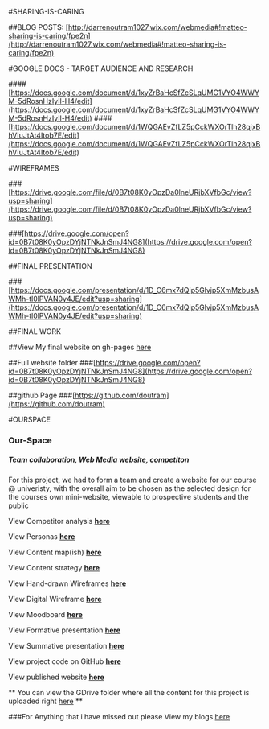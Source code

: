 #SHARING-IS-CARING




##BLOG POSTS:
[http://darrenoutram1027.wix.com/webmedia#!matteo-sharing-is-caring/fpe2n](http://darrenoutram1027.wix.com/webmedia#!matteo-sharing-is-caring/fpe2n)


#GOOGLE DOCS - TARGET AUDIENCE AND RESEARCH


####[https://docs.google.com/document/d/1xyZrBaHcSfZcSLqUMG1VYO4WWYM-5dRosnHzIyIl-H4/edit](https://docs.google.com/document/d/1xyZrBaHcSfZcSLqUMG1VYO4WWYM-5dRosnHzIyIl-H4/edit)
####[https://docs.google.com/document/d/1WQGAEvZfLZ5pCckWXOrTlh28qjxBhVIuJtAt4Itob7E/edit](https://docs.google.com/document/d/1WQGAEvZfLZ5pCckWXOrTlh28qjxBhVIuJtAt4Itob7E/edit)







#WIREFRAMES

###[https://drive.google.com/file/d/0B7t08K0yOpzDa0lneURjbXVfbGc/view?usp=sharing](https://drive.google.com/file/d/0B7t08K0yOpzDa0lneURjbXVfbGc/view?usp=sharing)

###[https://drive.google.com/open?id=0B7t08K0yOpzDYjNTNkJnSmJ4NG8](https://drive.google.com/open?id=0B7t08K0yOpzDYjNTNkJnSmJ4NG8)

##FINAL PRESENTATION

###[https://docs.google.com/presentation/d/1D_C6mx7dQip5Glvjp5XmMzbusAWMh-tl0lPVAN0y4JE/edit?usp=sharing](https://docs.google.com/presentation/d/1D_C6mx7dQip5Glvjp5XmMzbusAWMh-tl0lPVAN0y4JE/edit?usp=sharing)

##FINAL WORK

##View My final website on gh-pages [here](http://doutram.github.io/sharing-is-caring/)

##Full website folder
###[https://drive.google.com/open?id=0B7t08K0yOpzDYjNTNkJnSmJ4NG8](https://drive.google.com/open?id=0B7t08K0yOpzDYjNTNkJnSmJ4NG8)


##github Page
###[https://github.com/doutram](https://github.com/doutram)





#OURSPACE


### Our-Space
##### Team collaboration, Web Media website, competiton

For this project, we had to form a team and create a website for our course @ univeristy, with the overall aim to be chosen as the selected design for the courses own mini-website, viewable to prospective students and the public


View Competitor analysis **[here](https://docs.google.com/presentation/d/1TFsy2Jef90VZFgfPAmCBr3I_ERlL0wJdJpyzW8l25aY/edit?usp=sharing)**

View Personas **[here](https://docs.google.com/presentation/d/1ln-cuXV7GlPBJUArCBgSd_RcVgPbrEYf3Se1AhiKsBs/edit?usp=sharing)**

View Content map(ish) **[here](https://drive.google.com/file/d/0B7EQ0WWNAA-QTGhkMWtKdGtXazA/view?usp=sharing)**

View Content strategy **[here](https://docs.google.com/a/students.rave.ac.uk/document/d/1MCDPxZxeGYKfaoK99UkRkDQSaDWASTn8Ouz2cwiA2ho/edit?usp=sharing)**

View Hand-drawn Wireframes **[here](https://drive.google.com/open?id=0B7EQ0WWNAA-QTVVfWl9lek9SU00)**

View Digital Wireframe **[here](https://drive.google.com/open?id=0B7EQ0WWNAA-QZzN1RFU1UXNrMzQ)**

View Moodboard **[here](https://au.pinterest.com/murphy5132/rave-inspirations/)**

View Formative presentation **[here](https://docs.google.com/presentation/d/194TVshUVmxWB7f_lCOqlRO_CawzhoRX3JmI6Uq3WCbg/edit?usp=sharing)**

View Summative presentation **[here](https://docs.google.com/presentation/d/1USl8Tkf5PPFCnVqkX_Y8ouNK2ygiRn_n1lDDoumvH-0/edit?usp=sharing)**

View project code on GitHub **[here](https://github.com/the-destroyers/Our-space)**

View published website **[here](http://the-destroyers.github.io/Our-space/index.html)**


** You can view the GDrive folder where all the content for this project is uploaded right [here](https://drive.google.com/folderview?id=0B4MyhvimzX_fbE5uM0JOSUtzRTQ&usp=sharing)
**


###For Anything that i have missed out please View my blogs [here](http://darrenoutram1027.wix.com/webmedia#!matteo-our-space/iaugq)
